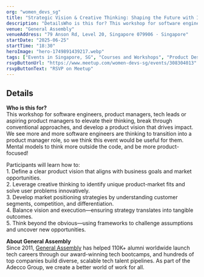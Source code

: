 ```yaml
---
org: "women_devs_sg"
title: "Strategic Vision & Creative Thinking: Shaping the Future with Innovation"
description: "DetailsWho is this for? This workshop for software engineers, product managers, tech leads or aspiring product managers to elevate their thinking, break through"
venue: "General Assembly"
venueAddress: "79 Anson Rd, Level 20, Singapore 079906 · Singapore"
startDate: "2025-06-25"
startTime: "18:30"
heroImage: "hero-1749891439217.webp"
tags: ["Events in Singapore, SG", "Courses and Workshops", "Product Design", "Product Development", "Technology"]
rsvpButtonUrl: "https://www.meetup.com/women-devs-sg/events/308304013"
rsvpButtonText: "RSVP on Meetup"
---
```


## Details

**Who is this for?**  
This workshop for software engineers, product managers, tech leads or aspiring product managers to elevate their thinking, break through conventional approaches, and develop a product vision that drives impact. We see more and more software engineers are thinking to transition into a product manager role, so we think this event would be useful for them. Mental models to think more outside the code, and be more product-focused!

Participants will learn how to:  
1\. Define a clear product vision that aligns with business goals and market opportunities.  
2\. Leverage creative thinking to identify unique product-market fits and solve user problems innovatively.  
3\. Develop market positioning strategies by understanding customer segments, competition, and differentiation.  
4\. Balance vision and execution—ensuring strategy translates into tangible outcomes.  
5\. Think beyond the obvious—using frameworks to challenge assumptions and uncover new opportunities.

**About General Assembly**  
Since 2011, [General Assembly](http://%5Bhttps://generalassemb.ly/%5D\(https://generalassemb.ly/\) "[https://generalassemb.ly/](https://generalassemb.ly/)") has helped 110K+ alumni worldwide launch tech careers through our award-winning tech bootcamps, and hundreds of top companies build diverse, scalable tech talent pipelines. As part of the Adecco Group, we create a better world of work for all.